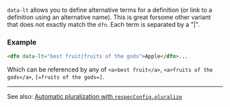 `data-lt` allows you to define alternative terms for a definition (or link to a definition using an alternative name). This is great forsome other variant that does not exactly match the `dfn`. Each term is separated by a "|". 

### Example

```HTML
<dfn data-lt="best fruit|fruits of the gods">Apple</dfn>...
```

Which can be referenced by any of `<a>best fruit</a>`, `<a>fruits of the gods</a>`, `[=fruits of the gods=]`.

---

See also: [Automatic pluralization with `respecConfig.pluralize`](https://github.com/w3c/respec/wiki/pluralize)